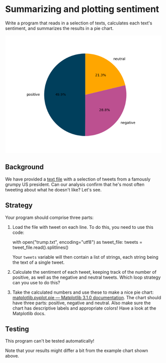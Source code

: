 # Summarizing and plotting sentiment

Write a program that reads in a selection of texts, calculates each text's sentiment, and summarizes the results in a pie chart.

![A not so beautiful chart](sentiment.png)

## Background

We have provided a [text file](trump.txt) with a selection of tweets from a famously grumpy US president. Can our analysis confirm that he's most often tweeting about what he doesn't like? Let's see.

## Strategy

Your program should comprise three parts:

1. Load the file with tweet on each line. To do this, you need to use this code:

      with open("trump.txt", encoding="utf8") as tweet_file:
          tweets = tweet_file.read().splitlines()

   Your `tweets` variable will then contain a list of strings, each string being the text of a single tweet.

2. Calculate the sentiment of each tweet, keeping track of the number of positive, as well as the negative and neutral tweets. Which loop strategy can you use to do this?

3. Take the calculated numbers and use these to make a nice pie chart: [matplotlib.pyplot.pie — Matplotlib 3.1.0 documentation](https://matplotlib.org/3.1.0/api/_as_gen/matplotlib.pyplot.pie.html#matplotlib.pyplot.pie). The chart should have three parts: positive, negative and neutral. Also make sure the chart has descriptive labels and appropriate colors! Have a look at the Matplotlib docs.

## Testing

This program can't be tested automatically!

Note that your results might differ a bit from the example chart shown above.
